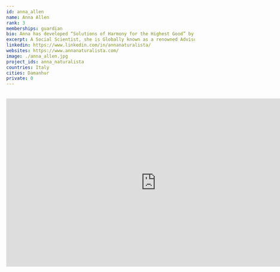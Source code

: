 ```yaml
---
id: anna_allen
name: Anna Allen
rank: 3
memberships: guardian
bio: Anna has developed “Solutions of Harmony for the Highest Good” by applying her natural gifts, formal education, professional acumen, and miraculous experiences for almost three decades. As a Social Scientist, she is Globally known as a renowned Advisor, Author, & Alchemist to leaders, entrepreneurs, and influencers alike.
excerpt: A Social Scientist, she is Globally known as a renowned Advisor, Author, & Alchemist.
linkedin: https://www.linkedin.com/in/annanaturalista/
websites: https://www.annanaturalista.com/
image: ./anna_allen.jpg
project_ids: anna_naturalista
countries: Italy
cities: Damanhur
private: 0
---
```


<BR>

<iframe src="https://player.vimeo.com/video/413651273" width="800" height="450" frameborder="0" allow="autoplay; fullscreen" allowfullscreen></iframe>

<BR>
